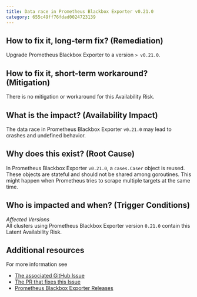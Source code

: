 ```yaml
---
title: Data race in Prometheus Blackbox Exporter v0.21.0
category: 655c49ff76fdad0024723139
---
```


## How to fix it, long-term fix? (Remediation)

Upgrade Prometheus Blackbox Exporter to a version `> v0.21.0`. 

## How to fix it, short-term workaround? (Mitigation)

There is no mitigation or workaround for this Availability Risk.

## What is the impact? (Availability Impact)

The data race in Prometheus Blackbox Exporter `v0.21.0` may lead to crashes and undefined behavior. 

## Why does this exist? (Root Cause)

In Prometheus Blackbox Exporter `v0.21.0`, a `cases.Caser` object is reused. These objects are stateful and should not be shared among goroutines. This might happen when Prometheus tries to scrape multiple targets at the same time.

## Who is impacted and when? (Trigger Conditions)

_Affected Versions_  
All clusters using Prometheus Blackbox Exporter version `0.21.0` contain this Latent Availability Risk.

## Additional resources

For more information see

- [The associated GitHub Issue](https://github.com/prometheus/blackbox_exporter/issues/922)
- [The PR that fixes this Issue](https://github.com/prometheus/blackbox_exporter/pull/927)
- [Prometheus Blackbox Exporter Releases](https://github.com/prometheus/blackbox_exporter/releases)